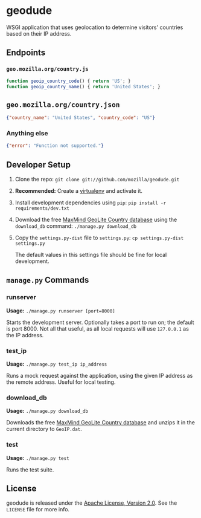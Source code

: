 # geodude

WSGI application that uses geolocation to determine visitors' countries based on
their IP address.


## Endpoints

### `geo.mozilla.org/country.js`

```javascript
function geoip_country_code() { return 'US'; }
function geoip_country_name() { return 'United States'; }
```

## `geo.mozilla.org/country.json`

```json
{"country_name": "United States", "country_code": "US"}
```

### Anything else

```json
{"error": "Function not supported."}
```


## Developer Setup

1. Clone the repo: `git clone git://github.com/mozilla/geodude.git`

2. **Recommended:** Create a [virtualenv][] and activate it.

3. Install development dependencies using `pip`:
   `pip install -r requirements/dev.txt`

4. Download the free [MaxMind GeoLite Country database][geolite] using the
   `download_db` command: `./manage.py download_db`

5. Copy the `settings.py-dist` file to `settings.py`:
   `cp settings.py-dist settings.py`

   The default values in this settings file should be fine for local
   development.


## `manage.py` Commands

### runserver

**Usage:** `./manage.py runserver [port=8000]`

Starts the development server. Optionally takes a port to run on; the default is
port 8000. Not all that useful, as all local requests will use `127.0.0.1` as
the IP address.

### test_ip

**Usage:** `./manage.py test_ip ip_address`

Runs a mock request against the application, using the given IP address as the
remote address. Useful for local testing.

### download_db

**Usage:** `./manage.py download_db`

Downloads the free [MaxMind GeoLite Country database][geolite] and unzips it in
the current directory to `GeoIP.dat`.

### test

**Usage:** `./manage.py test`

Runs the test suite.


## License

geodude is released under the [Apache License, Version 2.0][apache-license]. See
the `LICENSE` file for more info.


[virtualenv]: http://www.virtualenv.org
[geolite]: http://dev.maxmind.com/geoip/geolite
[apache-license]: http://www.apache.org/licenses/LICENSE-2.0
